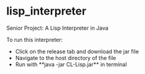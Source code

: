 # lisp_interpreter
Senior Project: A Lisp Interpreter in Java

To run this interpreter:
<ul>
<li> Click on the release tab and download the jar file
<li> Navigate to the host directory of the file
<li> Run with **java -jar CL-Lisp.jar** in terminal
</ul>
